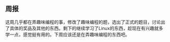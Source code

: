 ## 周报

这周几乎都在弄趣味编程的事，修改了趣味编程的题，选出了正式的题目，讨论出了具体的奖品及其他的东西。剩下的继续学习了Linux的东西，趁现在有兴趣就多学一点，感觉挺有用的。下周应该还是在弄趣味编程的东西吧。
